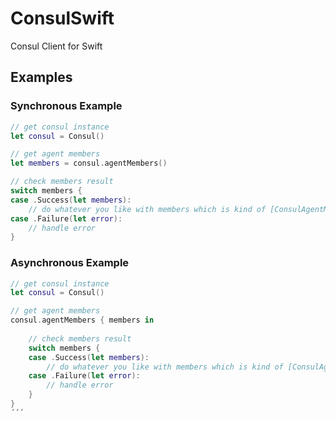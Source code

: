 # ConsulSwift
Consul Client for Swift

## Examples

### Synchronous Example

```swift
// get consul instance
let consul = Consul()

// get agent members
let members = consul.agentMembers()

// check members result
switch members {
case .Success(let members):
    // do whatever you like with members which is kind of [ConsulAgentMember]
case .Failure(let error):
    // handle error
}
```

### Asynchronous Example

```swift
// get consul instance
let consul = Consul()

// get agent members
consul.agentMembers { members in
    
    // check members result
    switch members {
    case .Success(let members):
        // do whatever you like with members which is kind of [ConsulAgentMember]
    case .Failure(let error):
        // handle error
    }
}
´´´